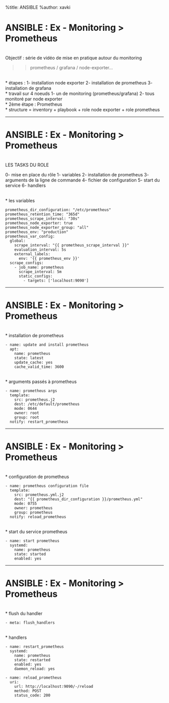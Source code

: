 %title: ANSIBLE
%author: xavki


# ANSIBLE : Ex - Monitoring > Prometheus


<br>
Objectif : série de vidéo de mise en pratique autour du monitoring

>> prometheus / grafana / node-exporter...

<br>
* étapes :
		1- installation node exporter
		2- installation de prometheus
		3- installation de grafana

<br>
* travail sur 4 noeuds
		1- un de monitoring (prometheus/grafana)
		2- tous monitoré par node exporter

<br>
* 2ème étape : Prometheus

<br>
* structure = inventory + playbook + role node exporter + role prometheus

----------------------------------------------------------------------------------------

# ANSIBLE : Ex - Monitoring > Prometheus


<br>
LES TASKS DU ROLE

0- mise en place du rôle
1- variables
2- installation de prometheus
3- arguments de la ligne de commande
4- fichier de configuration
5- start du service
6- handlers

<br>
* les variables

```
prometheus_dir_configuration: "/etc/prometheus"
prometheus_retention_time: "365d"
prometheus_scrape_interval: "30s"
prometheus_node_exporter: true
prometheus_node_exporter_group: "all"
prometheus_env: "production"
prometheus_var_config: 
  global:
    scrape_interval: "{{ prometheus_scrape_interval }}"
    evaluation_interval: 5s 
    external_labels:
      env: '{{ prometheus_env }}'
  scrape_configs:
    - job_name: prometheus
      scrape_interval: 5m
      static_configs:
        - targets: ['localhost:9090']
```

----------------------------------------------------------------------------------------

# ANSIBLE : Ex - Monitoring > Prometheus



<br>
* installation de prometheus

```
- name: update and install prometheus
  apt:
    name: prometheus
    state: latest
    update_cache: yes
    cache_valid_time: 3600
```

<br>
* arguments passés à prometheus

```
- name: prometheus args
  template:
    src: prometheus.j2
    dest: /etc/default/prometheus
    mode: 0644
    owner: root
    group: root
  notify: restart_prometheus
```

----------------------------------------------------------------------------------------

# ANSIBLE : Ex - Monitoring > Prometheus


<br>
* configuration de prometheus

```
- name: prometheus configuration file
  template:
    src: prometheus.yml.j2
    dest: "{{ prometheus_dir_configuration }}/prometheus.yml"
    mode: 0755
    owner: prometheus
    group: prometheus
  notify: reload_prometheus
```

<br>
* start du service prometheus

```
- name: start prometheus
  systemd:
    name: prometheus
    state: started
    enabled: yes
```

----------------------------------------------------------------------------------------

# ANSIBLE : Ex - Monitoring > Prometheus


<br>
* flush du handler

```
- meta: flush_handlers
```

<br>
* handlers

```
- name: restart_prometheus
  systemd:
    name: prometheus
    state: restarted
    enabled: yes
    daemon_reload: yes

- name: reload_prometheus
  uri: 
    url: http://localhost:9090/-/reload
    method: POST
    status_code: 200
```

